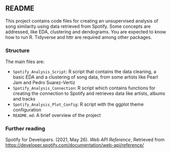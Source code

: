 ## README

This project contains code files for creating an unsupervised analysis of song similarity using data retrieved from Spotify. Some concepts are addressed, like EDA, clustering and dendograms. You are expected to know how to run R. Tidyverse and httr are required among other packages.

### Structure

The main files are:
- `Spotify_Analysis_Script`: R script that contains the data cleaning, a basic EDA and a clustering of song data, from some artists like Pearl Jam and Pedro Suarez-Vertiz
- `Spotify_Analysis_Connection`: R script which contains functions for creating the connection to Spotify and retrieves data like artists, albums and tracks
- `Spotify_Analysis_Plot_Config`: R script with the ggplot theme configuration
- `README.md`: A brief overview of the project

### Further reading

Spotify for Developers. (2021, May 26). *Web API Reference*, Retrieved from https://developer.spotify.com/documentation/web-api/reference/  